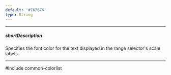 ```yaml
---
default: '#767676'
type: String
---
```

---
##### shortDescription
Specifies the font color for the text displayed in the range selector's scale labels.

---
#include common-colorlist